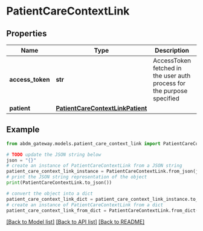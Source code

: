 # PatientCareContextLink


## Properties

Name | Type | Description | Notes
------------ | ------------- | ------------- | -------------
**access_token** | **str** | AccessToken fetched in the user auth process for the purpose specified | 
**patient** | [**PatientCareContextLinkPatient**](PatientCareContextLinkPatient.md) |  | 

## Example

```python
from abdm_gateway.models.patient_care_context_link import PatientCareContextLink

# TODO update the JSON string below
json = "{}"
# create an instance of PatientCareContextLink from a JSON string
patient_care_context_link_instance = PatientCareContextLink.from_json(json)
# print the JSON string representation of the object
print(PatientCareContextLink.to_json())

# convert the object into a dict
patient_care_context_link_dict = patient_care_context_link_instance.to_dict()
# create an instance of PatientCareContextLink from a dict
patient_care_context_link_from_dict = PatientCareContextLink.from_dict(patient_care_context_link_dict)
```
[[Back to Model list]](../README.md#documentation-for-models) [[Back to API list]](../README.md#documentation-for-api-endpoints) [[Back to README]](../README.md)


